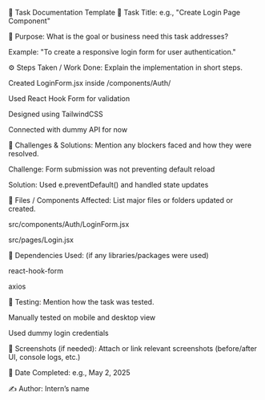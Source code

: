 🧾 Task Documentation Template
📌 Task Title:
e.g., "Create Login Page Component"

🧠 Purpose:
What is the goal or business need this task addresses?

Example: "To create a responsive login form for user authentication."

⚙️ Steps Taken / Work Done:
Explain the implementation in short steps.

Created LoginForm.jsx inside /components/Auth/

Used React Hook Form for validation

Designed using TailwindCSS

Connected with dummy API for now

🧪 Challenges & Solutions:
Mention any blockers faced and how they were resolved.

Challenge: Form submission was not preventing default reload

Solution: Used e.preventDefault() and handled state updates

🔗 Files / Components Affected:
List major files or folders updated or created.

src/components/Auth/LoginForm.jsx

src/pages/Login.jsx

🔄 Dependencies Used:
(if any libraries/packages were used)

react-hook-form

axios

🧪 Testing:
Mention how the task was tested.

Manually tested on mobile and desktop view

Used dummy login credentials

📸 Screenshots (if needed):
Attach or link relevant screenshots (before/after UI, console logs, etc.)

📅 Date Completed:
e.g., May 2, 2025

✍️ Author:
Intern’s name